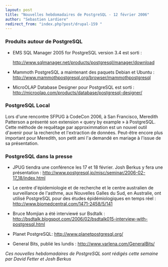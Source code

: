 ```yaml
---
layout: post
title: "Nouvelles hebdomadaires de PostgreSQL - 12 février 2006"
author: "Sebastien Lardiere"
redirect_from: "index.php?post/drupal-159 "
---
```




<h3>Produits autour de PostgreSQL</h3>

<ul>

<li>

EMS SQL Manager 2005 for PostgreSQL version 3.4 est sorti :

<a href="http://www.sqlmanager.net/products/postgresql/manager/download">http://www.sqlmanager.net/products/postgresql/manager/download</a>

</li>

<li>

Mammoth PostgreSQL a maintenant des paquets Debian et Ubuntu : <a href="http://www.mammothpostgresql.org/browser/mammothpostgresql">http://www.mammothpostgresql.org/browser/mammothpostgresql</a>

</li>

<li>

MicroOLAP Database Designer pour PostgreSQL est sorti : <a href="http://microolap.com/products/database/postgresql-designer/">http://microolap.com/products/database/postgresql-designer/</a>

</li>

</ul>

<h3>PostgreSQL Local</h3>

<p>

Lors d'une rencontre SFPUG à CodeCon 2006, à San Francisco, Meredith Patterson a présenté son extension « query by example » à PostgreSQL. Cette méthode de requêtage par approximmation est un nouvel outil d'avenir pour la recherche et l'extraction de données. Peut-être encore plus important pour Meredith, son petit ami l'a demandé en mariage à l'issue de sa présentation.

</p>

<h3>PostgreSQL dans la presse</h3>

<ul>

<li>

JPUG tiendra une conférence les 17 et 18 février. Josh Berkus y fera une présentation : <a href="http://www.postgresql.jp/misc/seminar/2006-02-17_18/index.html">http://www.postgresql.jp/misc/seminar/2006-02-17_18/index.html</a>

</li>

<li>

Le centre d'épidemiologie et de recherche et le centre australien de surveillance de l'asthme, aux Nouvelles Galles du Sud, en Australie, ont utilisé PostgreSQL pour des études épidémiologiques en temps réel : <a href="http://www.biomedcentral.com/1471-2458/5/141">http://www.biomedcentral.com/1471-2458/5/141</a>

</li>

<li>

Bruce Momjian a été interviewé sur Bsdtalk : <a href="http://bsdtalk.blogspot.com/2006/02/bsdtalk015-interview-with-postgresql.html">http://bsdtalk.blogspot.com/2006/02/bsdtalk015-interview-with-postgresql.html</a>

</li>

<li>

Planet PostgreSQL: <a href="http://www.planetpostgresql.org/">http://www.planetpostgresql.org/</a>

</li>

<li>

General Bits, publié les lundis : <a href="http://www.varlena.com/GeneralBits/">http://www.varlena.com/GeneralBits/</a>

</li>

</ul>

<p><em>

Ces nouvelles hebdomadaires de PostgreSQL sont rédigés cette semaine par David Fetter et Josh Berkus

</em></p>